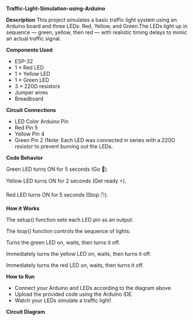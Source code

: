 **Traffic-Light-Simulation-using-Arduino**

**Description**
This project simulates a basic traffic light system using an Arduino board and three LEDs: Red, Yellow, and Green.The LEDs light up in sequence — green, yellow, then red — with realistic timing delays to mimic an actual traffic signal.

**Components Used**

- ESP-32
- 1 × Red LED
- 1 × Yellow LED
- 1 × Green LED
- 3 × 220Ω resistors
- Jumper wires
- Breadboard
  

**Circuit Connections**

- LED Color	Arduino Pin
- Red	Pin 5
- Yellow	Pin 4
- Green	Pin 2
(Note: Each LED was connected in series with a 220Ω resistor to prevent burning out the LEDs.


**Code Behavior**

Green LED turns ON for 5 seconds (Go 🚗).

Yellow LED turns ON for 2 seconds (Get ready ⚡).

Red LED turns ON for 5 seconds (Stop ✋).


**How it Works**

The setup() function sets each LED pin as an output.

The loop() function controls the sequence of lights:

Turns the green LED on, waits, then turns it off.

Immediately turns the yellow LED on, waits, then turns it off.

Immediately turns the red LED on, waits, then turns it off.


**How to Run**
- Connect your Arduino and LEDs according to the diagram above.
- Upload the provided code using the Arduino IDE.
- Watch your LEDs simulate a traffic light!
  

**Circuit Diagram**
